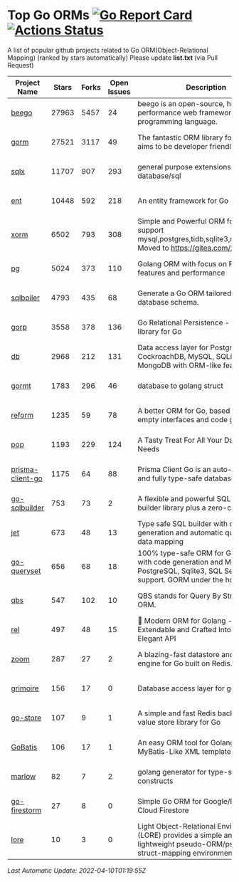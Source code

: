 # Top Go ORMs [![Go Report Card](https://goreportcard.com/badge/github.com/d-tsuji/awesome-go-orms)](https://goreportcard.com/report/github.com/d-tsuji/awesome-go-orms) [![Actions Status](https://github.com/d-tsuji/awesome-go-orms/workflows/CI/badge.svg)](https://github.com/d-tsuji/awesome-go-orms/actions)
A list of popular github projects related to Go ORM(Object-Relational Mapping) (ranked by stars automatically)
Please update **list.txt** (via Pull Request)

| Project Name | Stars | Forks | Open Issues | Description | Last Update |
| ------------ | ----- | ----- | ----------- | ----------- | ----------- |
| [beego](https://github.com/beego/beego) | 27963 | 5457 | 24 | beego is an open-source, high-performance web framework for the Go programming language. | 2022-04-09 19:53:50 |
| [gorm](https://github.com/go-gorm/gorm) | 27521 | 3117 | 49 | The fantastic ORM library for Golang, aims to be developer friendly | 2022-04-09 22:59:25 |
| [sqlx](https://github.com/jmoiron/sqlx) | 11707 | 907 | 293 | general purpose extensions to golang's database/sql | 2022-04-10 00:28:39 |
| [ent](https://github.com/ent/ent) | 10448 | 592 | 218 | An entity framework for Go | 2022-04-10 00:48:15 |
| [xorm](https://github.com/go-xorm/xorm) | 6502 | 793 | 308 | Simple and Powerful ORM for Go, support mysql,postgres,tidb,sqlite3,mssql,oracle, Moved to https://gitea.com/xorm/xorm | 2022-04-08 03:16:37 |
| [pg](https://github.com/go-pg/pg) | 5024 | 373 | 110 | Golang ORM with focus on PostgreSQL features and performance | 2022-04-09 12:51:05 |
| [sqlboiler](https://github.com/volatiletech/sqlboiler) | 4793 | 435 | 68 | Generate a Go ORM tailored to your database schema. | 2022-04-09 20:22:47 |
| [gorp](https://github.com/go-gorp/gorp) | 3558 | 378 | 136 | Go Relational Persistence - an ORM-ish library for Go | 2022-04-07 10:05:16 |
| [db](https://github.com/upper/db) | 2968 | 212 | 131 | Data access layer for PostgreSQL, CockroachDB, MySQL, SQLite and MongoDB with ORM-like features. | 2022-04-10 00:52:45 |
| [gormt](https://github.com/xxjwxc/gormt) | 1783 | 296 | 46 | database to golang struct | 2022-04-09 17:35:02 |
| [reform](https://github.com/go-reform/reform) | 1235 | 59 | 78 | A better ORM for Go, based on non-empty interfaces and code generation. | 2022-04-06 08:53:13 |
| [pop](https://github.com/gobuffalo/pop) | 1193 | 229 | 124 | A Tasty Treat For All Your Database Needs | 2022-04-09 06:11:17 |
| [prisma-client-go](https://github.com/prisma/prisma-client-go) | 1175 | 64 | 88 | Prisma Client Go is an auto-generated and fully type-safe database client | 2022-04-08 05:24:19 |
| [go-sqlbuilder](https://github.com/huandu/go-sqlbuilder) | 753 | 73 | 2 | A flexible and powerful SQL string builder library plus a zero-config ORM. | 2022-04-09 09:34:45 |
| [jet](https://github.com/go-jet/jet) | 673 | 48 | 13 | Type safe SQL builder with code generation and automatic query result data mapping | 2022-04-08 14:29:01 |
| [go-queryset](https://github.com/jirfag/go-queryset) | 656 | 68 | 18 | 100% type-safe ORM for Go (Golang) with code generation and MySQL, PostgreSQL, Sqlite3, SQL Server support. GORM under the hood. | 2022-03-23 04:08:32 |
| [qbs](https://github.com/coocood/qbs) | 547 | 102 | 10 | QBS stands for Query By Struct. A Go ORM. | 2022-01-25 00:31:55 |
| [rel](https://github.com/go-rel/rel) | 497 | 48 | 15 | :gem: Modern ORM for Golang - Testable, Extendable and Crafted Into a Clean and Elegant API | 2022-04-06 06:41:16 |
| [zoom](https://github.com/albrow/zoom) | 287 | 27 | 2 | A blazing-fast datastore and querying engine for Go built on Redis. | 2022-03-31 21:57:35 |
| [grimoire](https://github.com/Fs02/grimoire) | 156 | 17 | 0 | Database access layer for golang | 2022-03-05 04:22:24 |
| [go-store](https://github.com/gosuri/go-store) | 107 | 9 | 1 | A simple and fast Redis backed key-value store library for Go | 2022-03-01 03:51:15 |
| [GoBatis](https://github.com/runner-mei/GoBatis) | 106 | 17 | 1 | An easy ORM tool for Golang, support MyBatis-Like XML template SQL | 2022-04-08 07:07:37 |
| [marlow](https://github.com/dadleyy/marlow) | 82 | 7 | 2 | golang generator for type-safe sql api constructs | 2021-09-29 00:13:39 |
| [go-firestorm](https://github.com/jschoedt/go-firestorm) | 27 | 8 | 0 | Simple Go ORM for Google/Firebase Cloud Firestore | 2022-03-01 20:26:27 |
| [lore](https://github.com/abrahambotros/lore) | 10 | 3 | 0 | Light Object-Relational Environment (LORE) provides a simple and lightweight pseudo-ORM/pseudo-struct-mapping environment for Go | 2022-02-08 12:25:18 |

*Last Automatic Update: 2022-04-10T01:19:55Z*